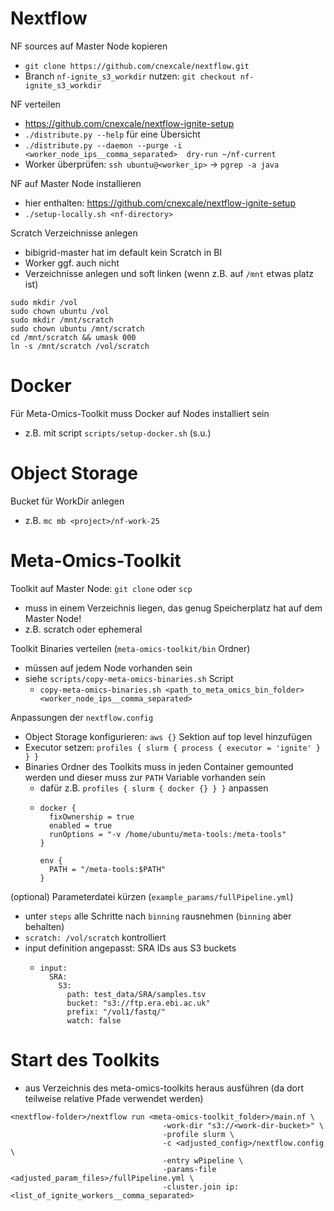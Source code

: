 # Nextflow

NF sources auf Master Node kopieren
- `git clone https://github.com/cnexcale/nextflow.git`
- Branch `nf-ignite_s3_workdir` nutzen: `git checkout nf-ignite_s3_workdir`

NF verteilen
- https://github.com/cnexcale/nextflow-ignite-setup
- `./distribute.py --help` für eine Übersicht
- `./distribute.py --daemon --purge -i <worker_node_ips__comma_separated>  dry-run ~/nf-current`
- Worker überprüfen: `ssh ubuntu@<worker_ip>` -> `pgrep -a java`

NF auf Master Node installieren
- hier enthalten: https://github.com/cnexcale/nextflow-ignite-setup
- `./setup-locally.sh <nf-directory>`

Scratch Verzeichnisse anlegen
- bibigrid-master hat im default kein Scratch in BI
- Worker ggf. auch nicht
- Verzeichnisse anlegen und soft linken (wenn z.B. auf `/mnt` etwas platz ist) 

```
sudo mkdir /vol
sudo chown ubuntu /vol
sudo mkdir /mnt/scratch
sudo chown ubuntu /mnt/scratch
cd /mnt/scratch && umask 000
ln -s /mnt/scratch /vol/scratch
```


# Docker

Für Meta-Omics-Toolkit muss Docker auf Nodes installiert sein
- z.B. mit script `scripts/setup-docker.sh` (s.u.)


# Object Storage
Bucket für WorkDir anlegen
- z.B. `mc mb <project>/nf-work-25`


# Meta-Omics-Toolkit
Toolkit auf Master Node: `git clone` oder `scp`
- muss in einem Verzeichnis liegen, das genug Speicherplatz hat auf dem Master Node!
- z.B. scratch oder ephemeral

Toolkit Binaries verteilen (`meta-omics-toolkit/bin` Ordner)
- müssen auf jedem Node vorhanden sein
- siehe `scripts/copy-meta-omics-binaries.sh` Script
    - `copy-meta-omics-binaries.sh <path_to_meta_omics_bin_folder> <worker_node_ips__comma_separated>`

Anpassungen der `nextflow.config`
- Object Storage konfigurieren: `aws {}` Sektion auf top level hinzufügen
- Executor setzen: `profiles { slurm { process { executor = 'ignite' } } }`
- Binaries Ordner des Toolkits muss in jeden Container gemounted werden und dieser muss zur `PATH` Variable vorhanden sein
  - dafür z.B. `profiles { slurm { docker {} } }` anpassen
  - ```
    docker {
      fixOwnership = true
      enabled = true
      runOptions = "-v /home/ubuntu/meta-tools:/meta-tools"
    }

    env {
      PATH = "/meta-tools:$PATH"
    }
    ```

(optional) Parameterdatei kürzen (`example_params/fullPipeline.yml`)
- unter `steps` alle Schritte nach `binning` rausnehmen (`binning` aber behalten)
- `scratch: /vol/scratch` kontrolliert
- input definition angepasst: SRA IDs aus S3 buckets
  - ```
    input:
      SRA:
        S3:
          path: test_data/SRA/samples.tsv 
          bucket: "s3://ftp.era.ebi.ac.uk" 
          prefix: "/vol1/fastq/"
          watch: false
    ```


# Start des Toolkits
- aus Verzeichnis des meta-omics-toolkits heraus ausführen (da dort teilweise relative Pfade verwendet werden)
```
<nextflow-folder>/nextflow run <meta-omics-toolkit_folder>/main.nf \
                                  -work-dir "s3://<work-dir-bucket>" \
                                  -profile slurm \
                                  -c <adjusted_config>/nextflow.config \
                                  -entry wPipeline \
                                  -params-file <adjusted_param_files>/fullPipeline.yml \
                                  -cluster.join ip:<list_of_ignite_workers__comma_separated>
```
